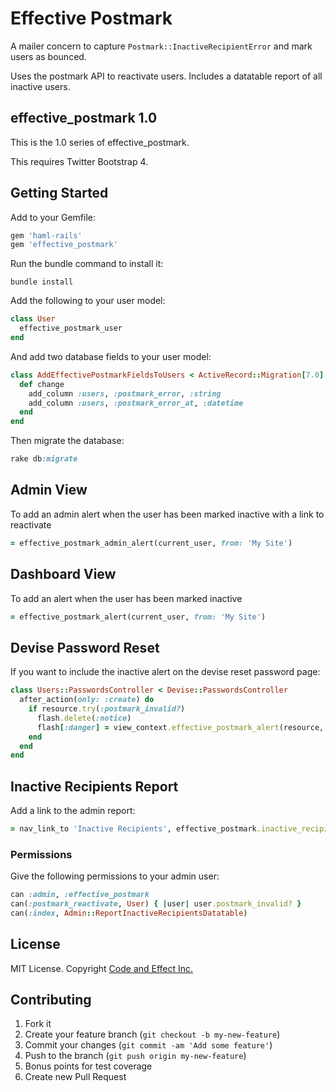 # Effective Postmark

A mailer concern to capture `Postmark::InactiveRecipientError` and mark users as bounced.

Uses the postmark API to reactivate users. Includes a datatable report of all inactive users.

## effective_postmark 1.0

This is the 1.0 series of effective_postmark.

This requires Twitter Bootstrap 4.

## Getting Started

Add to your Gemfile:

```ruby
gem 'haml-rails'
gem 'effective_postmark'
```

Run the bundle command to install it:

```console
bundle install
```

Add the following to your user model:

```ruby
class User
  effective_postmark_user
end
```

And add two database fields to your user model:

```ruby
class AddEffectivePostmarkFieldsToUsers < ActiveRecord::Migration[7.0]
  def change
    add_column :users, :postmark_error, :string
    add_column :users, :postmark_error_at, :datetime
  end
end
```

Then migrate the database:

```ruby
rake db:migrate
```

## Admin View

To add an admin alert when the user has been marked inactive with a link to reactivate

```ruby
= effective_postmark_admin_alert(current_user, from: 'My Site')
```

## Dashboard View

To add an alert when the user has been marked inactive

```ruby
= effective_postmark_alert(current_user, from: 'My Site')
```

## Devise Password Reset

If you want to include the inactive alert on the devise reset password page:

```ruby
class Users::PasswordsController < Devise::PasswordsController
  after_action(only: :create) do
    if resource.try(:postmark_invalid?)
      flash.delete(:notice)
      flash[:danger] = view_context.effective_postmark_alert(resource, from: 'MyARTA', html_class: '')
    end
  end
end
```

## Inactive Recipients Report

Add a link to the admin report:

```ruby
= nav_link_to 'Inactive Recipients', effective_postmark.inactive_recipients_admin_postmark_reports_path
```

### Permissions

Give the following permissions to your admin user:

```ruby
can :admin, :effective_postmark
can(:postmark_reactivate, User) { |user| user.postmark_invalid? }
can(:index, Admin::ReportInactiveRecipientsDatatable)
```

## License

MIT License. Copyright [Code and Effect Inc.](http://www.codeandeffect.com/)


## Contributing

1. Fork it
2. Create your feature branch (`git checkout -b my-new-feature`)
3. Commit your changes (`git commit -am 'Add some feature'`)
4. Push to the branch (`git push origin my-new-feature`)
5. Bonus points for test coverage
6. Create new Pull Request
